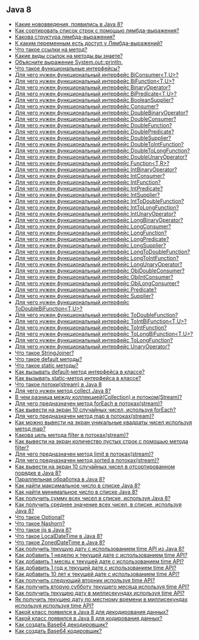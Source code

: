 ## Java 8

- <a href="">Какие нововведения, появились в Java 8?</a> 
- <a href="">Как сортировать список строк с помощью лямбда-выражения?</a> 
- <a href="">Какова структура лямбда-выражения?</a> 
- <a href="">К каким переменным есть доступ у Лямбда-выражений?</a> 
- <a href="">Что такое ссылки на метод?</a> 
- <a href="">Какие виды ссылок на методы вы знаете?</a> 
- <a href="">Объясните выражение System.out::println.</a> 
- <a href="">Что такое функциональные интерфейсы?</a> 
- <a href="">Для чего нужен функциональный интерфейс BiConsumer<T,U>?</a> 
- <a href="">Для чего нужен функциональный интерфейс BiFunction<T,U>?</a> 
- <a href="">Для чего нужен функциональный интерфейс BinaryOperator<T>?</a> 
- <a href="">Для чего нужен функциональный интерфейс BiPredicate<T,U>?</a> 
- <a href="">Для чего нужен функциональный интерфейс BooleanSupplier?</a> 
- <a href="">Для чего нужен функциональный интерфейс Consumer<T>?</a> 
- <a href="">Для чего нужен функциональный интерфейс DoubleBinaryOperator?</a> 
- <a href="">Для чего нужен функциональный интерфейс DoubleConsumer?</a> 
- <a href="">Для чего нужен функциональный интерфейс DoubleFunction<R>?</a> 
- <a href="">Для чего нужен функциональный интерфейс DoublePredicate?</a> 
- <a href="">Для чего нужен функциональный интерфейс DoubleSupplier?</a> 
- <a href="">Для чего нужен функциональный интерфейс DoubleToIntFunction?</a> 
- <a href="">Для чего нужен функциональный интерфейс DoubleToLongFunction?</a> 
- <a href="">Для чего нужен функциональный интерфейс DoubleUnaryOperator?</a> 
- <a href="">Для чего нужен функциональный интерфейс Function<T,R>?</a> 
- <a href="">Для чего нужен функциональный интерфейс IntBinaryOperator?</a> 
- <a href="">Для чего нужен функциональный интерфейс IntConsumer?</a> 
- <a href="">Для чего нужен функциональный интерфейс IntFunction<R>?</a> 
- <a href="">Для чего нужен функциональный интерфейс IntPredicate?</a> 
- <a href="">Для чего нужен функциональный интерфейс IntSupplier?</a> 
- <a href="">Для чего нужен функциональный интерфейс IntToDoubleFunction?</a> 
- <a href="">Для чего нужен функциональный интерфейс IntToLongFunction?</a> 
- <a href="">Для чего нужен функциональный интерфейс IntUnaryOperator?</a> 
- <a href="">Для чего нужен функциональный интерфейс LongBinaryOperator?</a> 
- <a href="">Для чего нужен функциональный интерфейс LongConsumer?</a> 
- <a href="">Для чего нужен функциональный интерфейс LongFunction<R>?</a> 
- <a href="">Для чего нужен функциональный интерфейс LongPredicate?</a> 
- <a href="">Для чего нужен функциональный интерфейс LongSupplier?</a> 
- <a href="">Для чего нужен функциональный интерфейс LongToDoubleFunction?</a> 
- <a href="">Для чего нужен функциональный интерфейс LongToIntFunction?</a> 
- <a href="">Для чего нужен функциональный интерфейс LongUnaryOperator?</a> 
- <a href="">Для чего нужен функциональный интерфейс ObjDoubleConsumer<T>?</a> 
- <a href="">Для чего нужен функциональный интерфейс ObjIntConsumer<T>?</a> 
- <a href="">Для чего нужен функциональный интерфейс ObjLongConsumer<T>?</a> 
- <a href="">Для чего нужен функциональный интерфейс Predicate<T>?</a> 
- <a href="">Для чего нужен функциональный интерфейс Supplier<T>?</a> 
- <a href="">Для чего нужен функциональный интерфейс ToDoubleBiFunction<T,U>?</a> 
- <a href="">Для чего нужен функциональный интерфейс ToDoubleFunction<T>?</a> 
- <a href="">Для чего нужен функциональный интерфейс ToIntBiFunction<T,U>?</a> 
- <a href="">Для чего нужен функциональный интерфейс ToIntFunction<T>?</a> 
- <a href="">Для чего нужен функциональный интерфейс ToLongBiFunction<T,U>?</a> 
- <a href="">Для чего нужен функциональный интерфейс ToLongFunction<T>?</a> 
- <a href="">Для чего нужен функциональный интерфейс UnaryOperator<T>?</a> 
- <a href="">Что такое StringJoiner?</a> 
- <a href="">Что такое default методы?</a> 
- <a href="">Что такое static методы?</a> 
- <a href="">Как вызывать default-метод интерфейса в классе?</a> 
- <a href="">Как вызывать static-метод интерфейса в классе?</a> 
- <a href="">Что такое потоки(stream) в Java 8</a> 
- <a href="">Для чего нужен метод collect Java 8?</a> 
- <a href="">В чем разница между коллекцией(Collection) и потоком(Stream)?</a> 
- <a href="">Для чего предназначен метод forEach в потоках(stream)?</a> 
- <a href="">Как вывести на экран 10 случайных чисел, используя forEach?</a> 
- <a href="">Для чего предназначен метод map в потоках(stream)?</a> 
- <a href="">Как можно вывести на экран уникальные квадраты чисел используя метод map?</a> 
- <a href="">Какова цель метода filter в потоках(stream)?</a> 
- <a href="">Как вывести на экран количество пустых строк с помощью метода filter?</a> 
- <a href="">Для чего предназначен метод limit в потоках(stream)?</a> 
- <a href="">Для чего предназначен метод sorted в потоках(stream)?</a> 
- <a href="">Как вывести на экран 10 случайных чисел в отсортированном порядке в Java 8?</a> 
- <a href="">Параллельная обработка в Java 8?</a> 
- <a href="">Как найти максимальное число в списке Java 8?</a> 
- <a href="">Как найти минимальное число в списке Java 8?</a> 
- <a href="">Как получить сумму всех чисел в списке, используя Java 8?</a> 
- <a href="">Как получить среднее значение всех чисел, в списке, используя Java 8?</a> 
- <a href="">Что такое Optional?</a> 
- <a href="">Что такое Nashorn?</a> 
- <a href="">Что такое jjs в Java 8?</a> 
- <a href="">Что такое LocalDateTime в Java 8?</a> 
- <a href="">Что такое ZonedDateTime в Java 8?</a> 
- <a href="">Как получить текущую дату с использованием time API из Java 8?</a> 
- <a href="">Как добавить 1 неделю к текущей дате с использованием time API?</a> 
- <a href="">Как добавить 1 месяц к текущей дате с использованием time API?</a> 
- <a href="">Как добавить 1 год к текущей дате с использованием time API?</a> 
- <a href="">Как добавить 10 лет к текущей дате с использованием time API?</a> 
- <a href="">Как получить следующий вторник используя time API?</a> 
- <a href="">Как получить вторую субботу текущего месяца используя time API?</a> 
- <a href="">Как получить текущею дату в миллисекундах используя time API?</a> 
- <a href="">Як получить текущею дату по местному времени в миллисекундах используя используя time API?</a> 
- <a href="">Какой класс появился в Java 8 для декодирования данных?</a> 
- <a href="">Какой класс появился в Java 8 для кодирования данных?</a> 
- <a href="">Как создать Base64 декодировщик?</a> 
- <a href="">Как создать Base64 кодировщик?</a>
